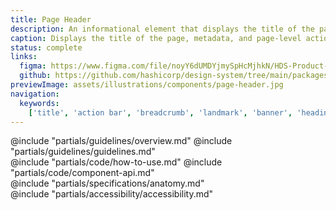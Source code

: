 ```yaml
---
title: Page Header
description: An informational element that displays the title of the page, relevant metadata, and page-level actions.
caption: Displays the title of the page, metadata, and page-level actions.
status: complete
links:
  figma: https://www.figma.com/file/noyY6dUMDYjmySpHcMjhkN/HDS-Product---Components?type=design&node-id=34664%3A70976&t=2f1KLqP6H7lnQQSz-1
  github: https://github.com/hashicorp/design-system/tree/main/packages/components/addon/components/hds/page-header
previewImage: assets/illustrations/components/page-header.jpg
navigation:
  keywords:
    ['title', 'action bar', 'breadcrumb', 'landmark', 'banner', 'heading']
---
```


<section data-tab="Guidelines">
  @include "partials/guidelines/overview.md"
  @include "partials/guidelines/guidelines.md"
</section>

<section data-tab="Code">
  @include "partials/code/how-to-use.md"
  @include "partials/code/component-api.md"
</section>

<section data-tab="Specifications">
  @include "partials/specifications/anatomy.md"
</section>

<section data-tab="Accessibility">
  @include "partials/accessibility/accessibility.md"
</section>
